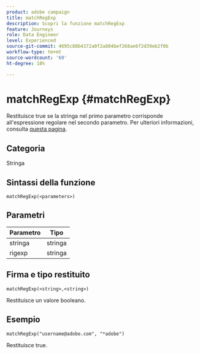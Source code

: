 ```yaml
---
product: adobe campaign
title: matchRegExp
description: Scopri la funzione matchRegExp
feature: Journeys
role: Data Engineer
level: Experienced
source-git-commit: 4695c88b4372a0f2a804bef268ae6f2d39eb2f0b
workflow-type: tm+mt
source-wordcount: '60'
ht-degree: 18%

---
```


# matchRegExp {#matchRegExp}

Restituisce true se la stringa nel primo parametro corrisponde all&#39;espressione regolare nel secondo parametro. Per ulteriori informazioni, consulta [questa pagina](https://docs.oracle.com/javase/7/docs/api/java/util/regex/Pattern.html).

## Categoria

Stringa

## Sintassi della funzione

`matchRegExp(<parameters>)`

## Parametri

| Parametro | Tipo |
|--- |--- |
| stringa | stringa |
| rigexp | stringa |

## Firma e tipo restituito

`matchRegExp(<string>,<string>)`

Restituisce un valore booleano.

## Esempio

`matchRegExp("username@adobe.com", "*adobe")`

Restituisce true.
